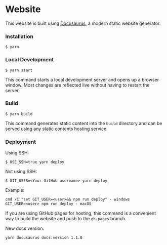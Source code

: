 # Website

This website is built using [Docusaurus](https://docusaurus.io/), a modern static website generator.

### Installation

```
$ yarn
```

### Local Development

```
$ yarn start
```

This command starts a local development server and opens up a browser window. Most changes are reflected live without having to restart the server.

### Build

```
$ yarn build
```

This command generates static content into the `build` directory and can be served using any static contents hosting service.

### Deployment

Using SSH:

```
$ USE_SSH=true yarn deploy
```

Not using SSH:

```
$ GIT_USER=<Your GitHub username> yarn deploy
```

Example:

```
cmd /C "set GIT_USER=<user>&& npm run deploy" - windows
GIT_USER=<user> npm run deploy - macOS
```

If you are using GitHub pages for hosting, this command is a convenient way to build the website and push to the `gh-pages` branch.


New docs version:

```cmd
yarn docusaurus docs:version 1.1.0
```

